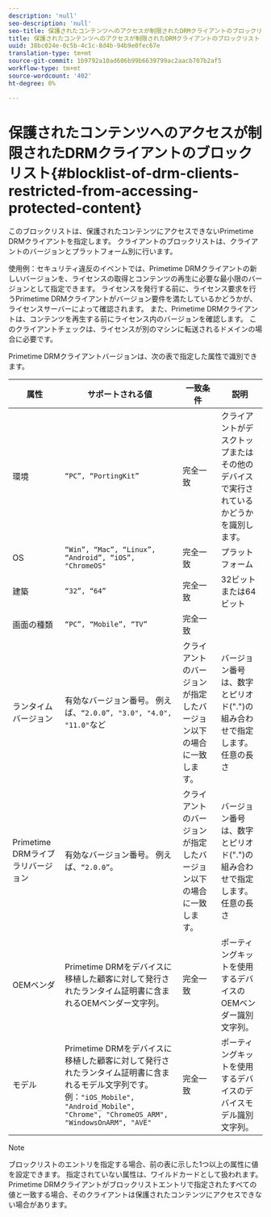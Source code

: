 ```yaml
---
description: 'null'
seo-description: 'null'
seo-title: 保護されたコンテンツへのアクセスが制限されたDRMクライアントのブロックリスト
title: 保護されたコンテンツへのアクセスが制限されたDRMクライアントのブロックリスト
uuid: 38bc024e-0c5b-4c1c-8d4b-94b9e0fec67e
translation-type: tm+mt
source-git-commit: 1b9792a10ad606b99b6639799ac2aacb707b2af5
workflow-type: tm+mt
source-wordcount: '402'
ht-degree: 0%

---
```



# 保護されたコンテンツへのアクセスが制限されたDRMクライアントのブロックリスト{#blocklist-of-drm-clients-restricted-from-accessing-protected-content}

このブロックリストは、保護されたコンテンツにアクセスできないPrimetime DRMクライアントを指定します。 クライアントのブロックリストは、クライアントのバージョンとプラットフォーム別に行います。

使用例：セキュリティ違反のイベントでは、Primetime DRMクライアントの新しいバージョンを、ライセンスの取得とコンテンツの再生に必要な最小限のバージョンとして指定できます。 ライセンスを発行する前に、ライセンス要求を行うPrimetime DRMクライアントがバージョン要件を満たしているかどうかが、ライセンスサーバーによって確認されます。 また、Primetime DRMクライアントは、コンテンツを再生する前にライセンス内のバージョンを確認します。 このクライアントチェックは、ライセンスが別のマシンに転送されるドメインの場合に必要です。

Primetime DRMクライアントバージョンは、次の表で指定した属性で識別できます。

| **属性** | **サポートされる値** | **一致条件** | **説明** |
|---|---|---|---|
| 環境 | `“PC”, “PortingKit”` | 完全一致 | クライアントがデスクトップまたはその他のデバイスで実行されているかどうかを識別します。 |
| OS | `“Win”, “Mac”, “Linux”, “Android”, “iOS”, "ChromeOS"` | 完全一致 | プラットフォーム |
| 建築 | `“32”, “64”` | 完全一致 | 32ビットまたは64ビット |
| 画面の種類 | `“PC”, “Mobile”, “TV”` | 完全一致 |  |
| ランタイムバージョン | 有効なバージョン番号。 例えば、`“2.0.0”, "3.0", "4.0", "11.0"`など | クライアントのバージョンが指定したバージョン以下の場合に一致します。 | バージョン番号は、数字とピリオド(&quot;.&quot;)の組み合わせで指定します。 任意の長さ |
| Primetime DRMライブラリバージョン | 有効なバージョン番号。 例えば、`“2.0.0”`。 | クライアントのバージョンが指定したバージョン以下の場合に一致します。 | バージョン番号は、数字とピリオド(&quot;.&quot;)の組み合わせで指定します。 任意の長さ |
| OEMベンダ | Primetime DRMをデバイスに移植した顧客に対して発行されたランタイム証明書に含まれるOEMベンダー文字列。 | 完全一致 | ポーティングキットを使用するデバイスのOEMベンダー識別文字列。 |
| モデル | Primetime DRMをデバイスに移植した顧客に対して発行されたランタイム証明書に含まれるモデル文字列です。 例：`"iOS_Mobile", "Android_Mobile", "Chrome", "ChromeOS_ARM", "WindowsOnARM", "AVE"` | 完全一致 | ポーティングキットを使用するデバイスのデバイスモデル識別文字列。 |

>[!NOTE]
>
>ブロックリストのエントリを指定する場合、前の表に示した1つ以上の属性に値を設定できます。 指定されていない属性は、ワイルドカードとして扱われます。 Primetime DRMクライアントがブロックリストエントリで指定されたすべての値と一致する場合、そのクライアントは保護されたコンテンツにアクセスできない場合があります。

